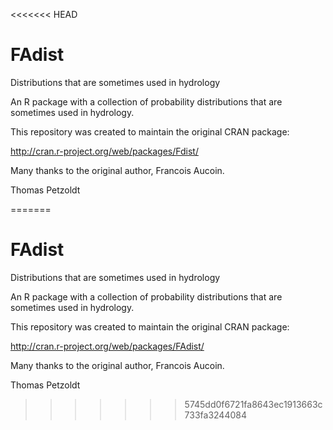 <<<<<<< HEAD
# FAdist
Distributions that are sometimes used in hydrology

An R package with a collection of probability distributions
that are sometimes used in hydrology.

This repository was created to maintain the original CRAN package: 

http://cran.r-project.org/web/packages/Fdist/

Many thanks to the original author, Francois Aucoin.

Thomas Petzoldt

=======
# FAdist
Distributions that are sometimes used in hydrology

An R package with a collection of probability distributions
that are sometimes used in hydrology.

This repository was created to maintain the original CRAN package: 

http://cran.r-project.org/web/packages/FAdist/

Many thanks to the original author, Francois Aucoin.

Thomas Petzoldt

>>>>>>> 5745dd0f6721fa8643ec1913663c733fa3244084

